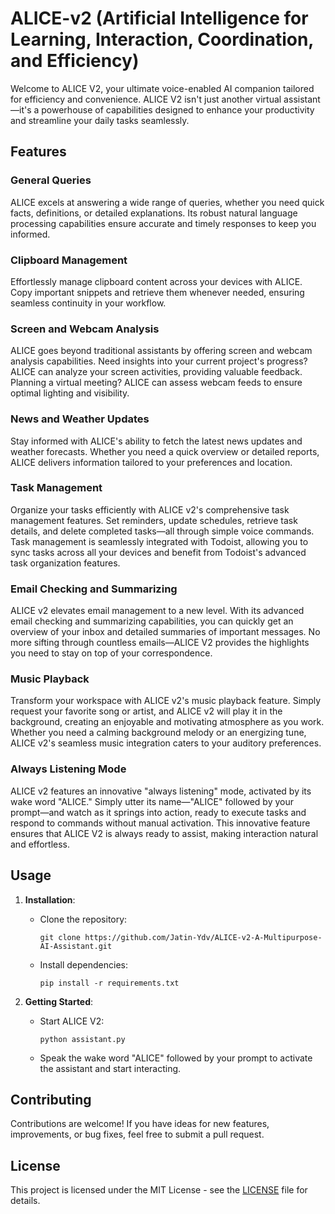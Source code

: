 # ALICE-v2 (Artificial Intelligence for Learning, Interaction, Coordination, and Efficiency)

Welcome to ALICE V2, your ultimate voice-enabled AI companion tailored for efficiency and convenience. ALICE V2 isn't just another virtual assistant—it's a powerhouse of capabilities designed to enhance your productivity and streamline your daily tasks seamlessly.

## Features

### General Queries
ALICE excels at answering a wide range of queries, whether you need quick facts, definitions, or detailed explanations. Its robust natural language processing capabilities ensure accurate and timely responses to keep you informed.

### Clipboard Management
Effortlessly manage clipboard content across your devices with ALICE. Copy important snippets and retrieve them whenever needed, ensuring seamless continuity in your workflow.

### Screen and Webcam Analysis
ALICE goes beyond traditional assistants by offering screen and webcam analysis capabilities. Need insights into your current project's progress? ALICE can analyze your screen activities, providing valuable feedback. Planning a virtual meeting? ALICE can assess webcam feeds to ensure optimal lighting and visibility.

### News and Weather Updates
Stay informed with ALICE's ability to fetch the latest news updates and weather forecasts. Whether you need a quick overview or detailed reports, ALICE delivers information tailored to your preferences and location.

### Task Management
Organize your tasks efficiently with ALICE v2's comprehensive task management features. Set reminders, update schedules, retrieve task details, and delete completed tasks—all through simple voice commands. Task management is seamlessly integrated with Todoist, allowing you to sync tasks across all your devices and benefit from Todoist's advanced task organization features.

### Email Checking and Summarizing
ALICE v2 elevates email management to a new level. With its advanced email checking and summarizing capabilities, you can quickly get an overview of your inbox and detailed summaries of important messages. No more sifting through countless emails—ALICE V2 provides the highlights you need to stay on top of your correspondence.

### Music Playback
Transform your workspace with ALICE v2's music playback feature. Simply request your favorite song or artist, and ALICE v2 will play it in the background, creating an enjoyable and motivating atmosphere as you work. Whether you need a calming background melody or an energizing tune, ALICE v2's seamless music integration caters to your auditory preferences.

### Always Listening Mode
ALICE v2 features an innovative "always listening" mode, activated by its wake word "ALICE." Simply utter its name—"ALICE" followed by your prompt—and watch as it springs into action, ready to execute tasks and respond to commands without manual activation. This innovative feature ensures that ALICE V2 is always ready to assist, making interaction natural and effortless.

## Usage

1. **Installation**:
   - Clone the repository:
     ```
     git clone https://github.com/Jatin-Ydv/ALICE-v2-A-Multipurpose-AI-Assistant.git
     ```
   - Install dependencies:
     ```
     pip install -r requirements.txt
     ```

2. **Getting Started**:
   - Start ALICE V2:
     ```
     python assistant.py
     ```
   - Speak the wake word "ALICE" followed by your prompt to activate the assistant and start interacting.

## Contributing

Contributions are welcome! If you have ideas for new features, improvements, or bug fixes, feel free to submit a pull request.

## License

This project is licensed under the MIT License - see the [LICENSE](LICENSE) file for details.
